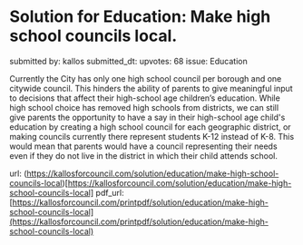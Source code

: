 # Solution for Education: Make high school councils local. #

submitted by: kallos
submitted_dt: 
upvotes: 68
issue: Education

Currently the City has only one high school council per borough and one citywide council. This hinders the ability of parents to give meaningful input to decisions that affect their high-school age children’s education. While high school choice has removed high schools from districts, we can still give parents the opportunity to have a say in their high-school age child's education by creating a high school council for each geographic district, or making councils currently there represent students K-12 instead of K-8. This would mean that parents would have a council representing their needs even if they do not live in the district in which their child attends school.

url: (https://kallosforcouncil.com/solution/education/make-high-school-councils-local)[https://kallosforcouncil.com/solution/education/make-high-school-councils-local]
pdf_url: [https://kallosforcouncil.com/printpdf/solution/education/make-high-school-councils-local](https://kallosforcouncil.com/printpdf/solution/education/make-high-school-councils-local)